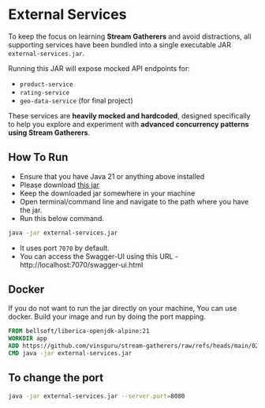 # **External Services**

To keep the focus on learning **Stream Gatherers** and avoid distractions, all supporting services have been bundled into a single executable JAR `external-services.jar`.

Running this JAR will expose mocked API endpoints for:

* `product-service`
* `rating-service`
* `geo-data-service` (for final project)

These services are **heavily mocked and hardcoded**, designed specifically to help you explore and experiment with **advanced concurrency patterns using Stream Gatherers**.

## How To Run

- Ensure that you have Java 21 or anything above installed
- Please download [this jar](https://github.com/vinsguru/stream-gatherers/raw/refs/heads/main/02-external-services/external-services.jar)
- Keep the downloaded jar somewhere in your machine
- Open terminal/command line and navigate to the path where you have the jar.
- Run this below command.

```bash
java -jar external-services.jar
```
- It uses port `7070` by default.
- You can access the Swagger-UI using this URL - http://localhost:7070/swagger-ui.html

## Docker

If you do not want to run the jar directly on your machine, You can use docker. Build your image and run by doing the port mapping.
```Dockerfile
FROM bellsoft/liberica-openjdk-alpine:21
WORKDIR app
ADD https://github.com/vinsguru/stream-gatherers/raw/refs/heads/main/02-external-services/external-services.jar external-services.jar
CMD java -jar external-services.jar
```

## To change the port

```bash
java -jar external-services.jar --server.port=8080
```


